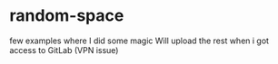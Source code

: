 # random-space

few examples where I did some magic
Will upload the rest when i got access to GitLab (VPN issue) 
